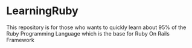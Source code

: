 # LearningRuby
This repository is for those who wants to quickly learn about 95% of the Ruby Programming Language which is the base for Ruby On Rails Framework
